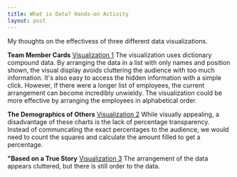 ```yaml
---
title: What is Data? Hands-on Activity
layout: post
---
```

My thoughts on the effectivess of three different data visualizations.

**Team Member Cards** [Visualization 1](https://codepen.io/oncomouse/full/xxVEWzR)
The visualization uses dictionary compound data. By arranging the data in a list with only names and position shown, the visual display avoids cluttering the audience with too much information. It's also easy to access the hidden information with a simple click. However, If there were a longer list of employees, the current arrangement can become incredibly unwieldy. The visualization could be more effective by arranging the employees in alphabetical order. 

**The Demographics of Others** [Visualization 2](https://flowingdata.com/2018/01/23/the-demographics-of-others/)
While visually appealing, a disadvantage of these charts is the lack of percentage transparency. Instead of communcating the exact percentages to the audience, we would need to count the squares and calculate the amount filled to get a percentage. 

**"Based on a True Story** [Visualization 3](https://informationisbeautiful.net/visualizations/based-on-a-true-true-story/)
The arrangement of the data appears cluttered, but there is still order to the data. 
